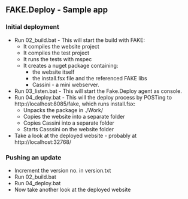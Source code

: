 ## FAKE.Deploy - Sample app

### Initial deployment

* Run 02_build.bat - This will start the build with FAKE:
	* It compiles the website project
	* It compiles the test project
	* It runs the tests with mspec
	* It creates a nuget package containing:
		* the website itself
		* the install.fsx file and the referenced FAKE libs
		* Cassini - a mini webserver.
* Run 03_listen.bat - This will start the Fake.Deploy agent as console.
* Run 04_deploy.bat - This will the deploy process by POSTing to http://localhost:8085/fake, which runs install.fsx:
	* Unpacks the package in ./Work/
	* Copies the website into a separate folder
	* Copies Cassini into a separate folder
	* Starts Casssini on the website folder
* Take a look at the deployed website - probably at http://localhost:32768/

### Pushing an update

* Increment the version no. in version.txt
* Run 02_build.bat
* Run 04_deploy.bat
* Now take another look at the deployed website